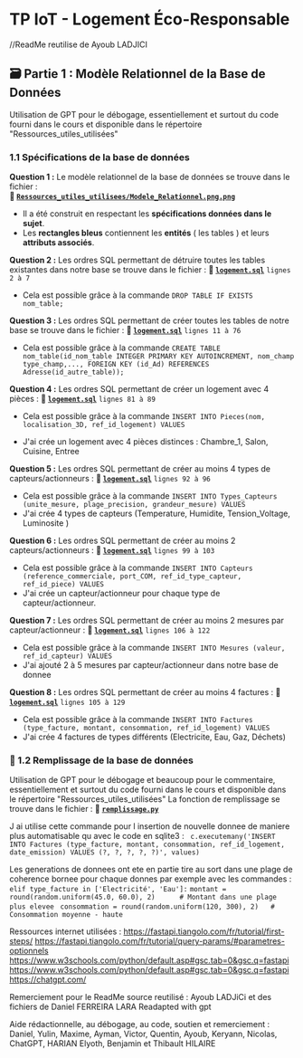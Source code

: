 # TP IoT - Logement Éco-Responsable
//ReadMe reutilise de Ayoub LADJICI

## 🗃️ Partie 1 : Modèle Relationnel de la Base de Données
Utilisation de GPT pour le débogage, essentiellement et surtout du code fourni dans le cours et disponible dans le répertoire "Ressources_utiles_utilisées"
### 1.1 Spécifications de la base de données
**Question 1 :** Le modèle relationnel de la base de données se trouve dans le fichier :  
**📁 [`Ressources_utiles_utilisees/Modele_Relationnel.png.png`](https://github.com/Vladislav-Levovitch-Polytech-Sorbonne/Projet_Logement_Eco_Responsable_Base_de_donnees_FastAPI_RestServe_S7_Thibault/blob/main/Ressources_utiles_utilisees/Modele_Relationnel.png)**
- Il a été construit en respectant les **spécifications données dans le sujet**.
- Les **rectangles bleus** contiennent les **entités** ( les tables ) et leurs **attributs associés**.

**Question 2 :** Les ordres SQL permettant de détruire toutes les tables existantes dans notre base se trouve dans le fichier :
**📁 [`logement.sql`](https://github.com/Vladislav-Levovitch-Polytech-Sorbonne/Projet_Logement_Eco_Responsable_Base_de_donnees_FastAPI_RestServe_S7_Thibault/blob/main/Partie%201%20-%20Base%20de%20donnee/logement.sql)** ```lignes 2 à 7```
- Cela est possible grâce à la commande ```DROP TABLE IF EXISTS nom_table;```

**Question 3 :** Les ordres SQL permettant de créer toutes les tables de notre base se trouve dans le fichier :
**📁 [`logement.sql`](https://github.com/Vladislav-Levovitch-Polytech-Sorbonne/Projet_Logement_Eco_Responsable_Base_de_donnees_FastAPI_RestServe_S7_Thibault/blob/main/Partie%201%20-%20Base%20de%20donnee/logement.sql)** ```lignes 11 à 76```
- Cela est possible grâce à la commande ```CREATE TABLE nom_table(id_nom_table INTEGER PRIMARY KEY AUTOINCREMENT, nom_champ type_champ,..., FOREIGN KEY (id_Ad) REFERENCES Adresse(id_autre_table)); ```

**Question 4 :** Les ordres SQL permettant de créer un logement avec 4 pièces :
**📁 [`logement.sql`](https://github.com/Vladislav-Levovitch-Polytech-Sorbonne/Projet_Logement_Eco_Responsable_Base_de_donnees_FastAPI_RestServe_S7_Thibault/blob/main/Partie%201%20-%20Base%20de%20donnee/logement.sql)** ```lignes 81 à 89```
- Cela est possible grâce à la commande ```INSERT INTO Pieces(nom, localisation_3D, ref_id_logement) VALUES ```

- J'ai crée un logement avec 4 pièces distinces : Chambre_1, Salon, Cuisine, Entree

**Question 5 :** Les ordres SQL permettant de créer au moins 4 types de capteurs/actionneurs :
**📁 [`logement.sql`](https://github.com/Vladislav-Levovitch-Polytech-Sorbonne/Projet_Logement_Eco_Responsable_Base_de_donnees_FastAPI_RestServe_S7_Thibault/blob/main/Partie%201%20-%20Base%20de%20donnee/logement.sql)** ```lignes 92 à 96```
- Cela est possible grâce à la commande ```INSERT INTO Types_Capteurs (unite_mesure, plage_precision, grandeur_mesure) VALUES ```
- J'ai crée 4 types de capteurs (Temperature, Humidite, Tension_Voltage, Luminosite )

**Question 6 :** Les ordres SQL permettant de créer au moins 2 capteurs/actionneurs :
**📁 [`logement.sql`](https://github.com/Vladislav-Levovitch-Polytech-Sorbonne/Projet_Logement_Eco_Responsable_Base_de_donnees_FastAPI_RestServe_S7_Thibault/blob/main/Partie%201%20-%20Base%20de%20donnee/logement.sql)** ```lignes 99 à 103```
- Cela est possible grâce à la commande ```INSERT INTO Capteurs (reference_commerciale, port_COM, ref_id_type_capteur, ref_id_piece) VALUES```
- J'ai crée un capteur/actionneur pour chaque type de capteur/actionneur.

**Question 7 :** Les ordres SQL permettant de créer au moins 2 mesures par capteur/actionneur :
**📁 [`logement.sql`](https://github.com/Vladislav-Levovitch-Polytech-Sorbonne/Projet_Logement_Eco_Responsable_Base_de_donnees_FastAPI_RestServe_S7_Thibault/blob/main/Partie%201%20-%20Base%20de%20donnee/logement.sql)** ```lignes 106 à 122```
- Cela est possible grâce à la commande ```INSERT INTO Mesures (valeur, ref_id_capteur) VALUES```
- J'ai ajouté 2 à 5 mesures par capteur/actionneur dans notre base de donnee

**Question 8 :** Les ordres SQL permettant de créer au moins 4 factures :
**📁 [`logement.sql`](https://github.com/Vladislav-Levovitch-Polytech-Sorbonne/Projet_Logement_Eco_Responsable_Base_de_donnees_FastAPI_RestServe_S7_Thibault/blob/main/Partie%201%20-%20Base%20de%20donnee/logement.sql)** ```lignes 105 à 129```
- Cela est possible grâce à la commande ```INSERT INTO Factures (type_facture, montant, consommation, ref_id_logement) VALUES```
- J'ai crée 4 factures de types différents (Electricite, Eau, Gaz, Déchets)

### 🐍 1.2 Remplissage de la base de données
Utilisation de GPT pour le débogage et beaucoup pour le commentaire, essentiellement et surtout du code fourni dans le cours et disponible dans le répertoire "Ressources_utiles_utilisées"
La fonction de remplissage se trouve dans le fichier : **📁 [`remplissage.py`](https://github.com/Vladislav-Levovitch-Polytech-Sorbonne/Projet_Logement_Eco_Responsable_Base_de_donnees_FastAPI_RestServe_S7_Thibault/blob/main/Partie%201%20-%20Base%20de%20donnee/remplissage.py)**

J ai utilise cette commande pour l insertion de nouvelle donnee de maniere plus automatisable qu avec le code en sqlite3 : ``` c.executemany('INSERT INTO Factures (type_facture, montant, consommation, ref_id_logement, date_emission) VALUES (?, ?, ?, ?, ?)', values)```

Les generations de donnees ont ete en partie tire au sort dans une plage de coherence bornee pour chaque donnes par exemple avec les commandes : ```elif type_facture in ['Electricité', 'Eau']:```
      ```montant = round(random.uniform(45.0, 60.0), 2)      # Montant dans une plage plus elevee ```
      ```consommation = round(random.uniform(120, 300), 2)   # Consommation moyenne - haute```


Ressources internet utilisées :
https://fastapi.tiangolo.com/fr/tutorial/first-steps/
https://fastapi.tiangolo.com/fr/tutorial/query-params/#parametres-optionnels
https://www.w3schools.com/python/default.asp#gsc.tab=0&gsc.q=fastapi
https://www.w3schools.com/python/default.asp#gsc.tab=0&gsc.q=fastapi
https://chatgpt.com/

Remerciement pour le ReadMe source reutilisé : Ayoub LADJiCi et des fichiers de Daniel FERREIRA LARA 
Readapted with gpt

Aide rédactionnelle, au débogage, au code, soutien et remerciement : Daniel, Yulin, Maxime, Ayman, Victor, Quentin, Ayoub, Keryann, Nicolas, ChatGPT, HARIAN Elyoth, Benjamin et Thibault HILAIRE